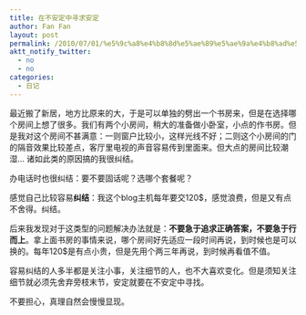 ```yaml
---
title: 在不安定中寻求安定
author: Fan Fan
layout: post
permalink: /2010/07/01/%e5%9c%a8%e4%b8%8d%e5%ae%89%e5%ae%9a%e4%b8%ad%e5%af%bb%e6%b1%82%e5%ae%89%e5%ae%9a/
aktt_notify_twitter:
  - no
  - no
categories:
  - 日记
---
```

最近搬了新居，地方比原来的大，于是可以单独的劈出一个书房来，但是在选择哪个房间上想了很多。我们有两个小房间，稍大的准备做小卧室，小点的作书房。但是我对这个房间不甚满意：一则窗户比较小，这样光线不好；二则这个小房间的门的隔音效果比较差点，客厅里电视的声音容易传到里面来。但大点的房间比较潮湿&#8230; 诸如此类的原因搞的我很纠结。

办电话时也很纠结：要不要固话呢？选哪个套餐呢？

感觉自己比较容易**纠结**：我这个blog主机每年要交120$，感觉浪费，但是又有点不舍得。纠结。

后来我发现对于这类型的问题解决办法就是：**不要急于追求正确答案，不要急于行而上**。拿上面书房的事情来说，哪个房间好先适应一段时间再说，到时候也是可以换的。每年120$是有点小贵，但是先用个两三年再说，到时候再看值不值。

容易纠结的人多半都是关注小事，关注细节的人，也不大喜欢变化。但是须知关注细节就必须先舍弃旁枝末节，安定就要在不安定中寻找。

不要担心，真理自然会慢慢显现。